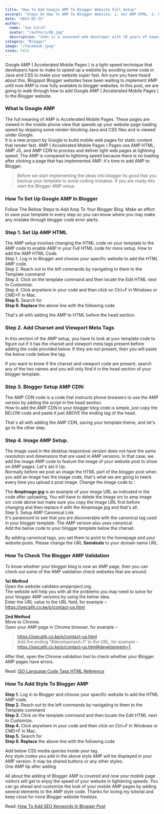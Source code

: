 ```yaml
---
title: "How To Add Google AMP To Blogger Website Full Setup"
excerpt: "Steps On How To AMP To Blogger Website. 1. Set AMP HTML. 2. Charset and Viewport Meta Tags. 3. Setup AMP CDN. 4. Blogger Image AMP Setup ."
date: "2023-05-15"
author:
  name: "Joe Calih"
  avatar: "/authors/08.jpg"
  description: "John is a seasoned web developer with 10 years of experience in React and Next.js."
category: "Blogger"
image: "/facebook.jpeg"
views: 5432
---
```



Google AMP ( Accelerated Mobile Pages ) is a light-speed technique that developers have to make to speed up a website by avoiding some code in Java and CSS to make your website super fast. Am sure you have heard about this. Blogspot Blogger websites have been waiting to implement AMP until now AMP is now fully available to blogger websites. In this post, we are going to walk through how to add Google AMP ( Accelerated Mobile Pages ) to the Blogger website.

### What Is Google AMP

The full meaning of AMP is Accelerated Mobile Pages. These pages are viewed in the mobile phone view that speeds up your website page loading speed by skipping some render-blocking Java and CSS files and is viewed under Google.  
It is a new project by Google to build mobile web pages for static content that render fast. AMP ( Accelerated Mobile Pages ) Pages use AMP HTML, AMP JS, and AMP CDN to process and deliver light web pages at lightning speed. The AMP is compared to lightning speed because there is no loading after clicking a page that has implemented AMP. It's time to add AMP to Blogger.

> Before we start implementing the ideas into blogger its good that you backup your template to avoid coding mistakes. If you are ready lets start the Blogger AMP setup.

### How To Set Up Google AMP In Blogger

Follow The Bellow Steps to Add Amp To Your Blogger Blog. Make an effort to save your template in every step so you can know where you may make any mistake through blogger code error alerts.

### Step 1. Set Up AMP HTML

The AMP setup involves changing the HTML code on your template to the AMP code to enable AMP in your Full HTML code for more setup. How to add the AMP HTML Code.  
Step 1. Log in to Blogger and choose your specific website to add the HTML AMP code.  
Step 2. Reach out to the left commands by navigating to them to the Template command  
Step 3. Click on the template command and then locate the Edit HTML next to Customize.  
Step 4. Click anywhere in your code and then click on Ctrl+F in Windows or CMD+F in Mac.  
**Step 5.** Search for **<html>**  
**Step 6. Replace** the above line with the following code

> <html amp=’amp’>

That's all with adding the AMP to HTML before the head section.

### Step 2. Add Charset and Viewport Meta Tags

In this section of the AMP setup, you have to look at your template code to figure out if it has the charset and viewport meta tags present before adding the code provided below. If they are not present, then you will paste the below code below the <head> tag.

> <meta charset=”utf-8″>  
> <meta name=”viewport” content=”width=device-width,minimum-scale=1,initial-scale=1″>

If you want to know if the charset and viewport code are present, search any of the two names and you will only find it in the head section of your blogger template.

### Step 3. Blogger Setup AMP CDN:

The AMP CDN code is a code that instructs phone browsers to use the AMP version by adding the script in the head section.  
How to add the AMP CDN in your blogger blog code is simple, just copy the BELOW code and paste it just ABOVE the ending tag of the head. **</head>**

> <style amp-boilerplate=’amp-boilerplate’>body{-webkit-animation:-amp-start 8s steps(1,end) 0s 1 normal both;-moz-animation:-amp-start 8s steps(1,end) 0s 1 normal both;-ms-animation:-amp-start 8s steps(1,end) 0s 1 normal both;animation:-amp-start 8s steps(1,end) 0s 1 normal both}@-webkit-keyframes -amp-start{from{visibility:hidden}to{visibility:visible}}@-moz-keyframes -amp-start{from{visibility:hidden}to{visibility:visible}}@-ms-keyframes -amp-start{from{visibility:hidden}to{visibility:visible}}@-o-keyframes -amp-start{from{visibility:hidden}to{visibility:visible}}@keyframes -amp-start{from{visibility:hidden}to{visibility:visible}}</style><noscript><style amp-boilerplate=’amp-boilerplate’>body{-webkit-animation:none;-moz-animation:none;-ms-animation:none;animation:none}</style></noscript>  

That`s all with adding the AMP CDN, saving your template theme, and let's go to the other step.

### Step 4. Image AMP Setup.

The image used in the desktop responsive version does not have the same resolution and dimensions that are used in AMP versions. In that case, we add the image AMP code to feature the image of your website post to show on AMP pages. Let's set it Up.  
Normally before we post an image the HTML part of the blogger post when you add an image has the image code, that's what we are going to twerk every time you upload a post image. Change the image code to :

> <amp-img src=”AmpImage.jpg” alt=”amp-img” height=”500″ width=”500″></amp-img>

The **AmpImage jpg** is an example of your image URL as indicated in the code after uploading, You will have to delete the Image src to amp image src code above but make sure you copy the image URL first before changing and then replace it with the Ampimage jpg and that's all.  
Step 5. Setup AMP Canonical Link  
It's paramount to see that you are discoverable with the canonical tag used in your blogger template. The AMP version also uses canonical.  
Add the below code to your blogger template below the charset.

> <link expr:href='data:blog.url' rel='canonical'/>  
> <link rel="canonical" href="https://joecalih.co.ke" />

By adding canonical tags, you set them to point to the homepage and your website posts. Please change the URL **Semdeals** to your domain name URL.

### How To Check The Blogger AMP Validation

To know whether your blogger blog is now an AMP page, then you can check out some of the AMP validation check websites that are around.

**1st Method**  
Open the website validator.ampproject.org.  
The website will help you with all the problems you may need to solve for your blogger AMP versions by using the below idea.  
Enter the URL value to the URL field, for example –  
https://joecalih.co.ke/p/contact-us.html

**2nd Method**  
Move to Chrome.  
Open your AMP page in Chrome browser, for example –

> https://joecalih.co.ke/p/contact-us.html  
> Add the ending “#development=1” to the URL, for example –  
> https://joecalih.co.ke/p/contact-us.html#development=1.

After that, open the Chrome validation tool to check whether your Blogger AMP pages have errors.

Read: [ISO Language Code Tags HTML Reference](https://joecalih.co.ke/iso-language-code-tags-html-reference/)

### How To Add Style To Blogger AMP

**Step 1.** Log in to Blogger and choose your specific website to add the HTML AMP code.  
**Step 2.** Reach out to the left commands by navigating to them to the Template command  
**Step 3.** Click on the template command and then locate the Edit HTML next to Customize.  
**Step 4.** Click anywhere in your code and then click on Ctrl+F in Windows or CMD+F in Mac.  
**Step 5.** Search for **<html>**  
**Step 6. Replace** the above line with the following code

Add below CSS media queries inside your **<style amp-custom='amp-custom'>** tag before the ending **/*]]>*/</style>** tag.  
Any style codes you add in the above style AMP will be displayed in your AMP version. It may be shared buttons or any other styles.  
One AMP tip after adding.

All about the adding of Blogger AMP is covered and now your mobile page visitors will get to enjoy the speed of your website in lightening speeds. You can go ahead and customize the look of your mobile AMP pages by adding several elements to the AMP style code. Thanks for loving my tutorial and keep close for more Blogger website freebies.

Read: [How To Add SEO Keywords In Blogger Post](https://joecalih.co.ke/how-to-add-seo-keywords-in-blogger-website/)
